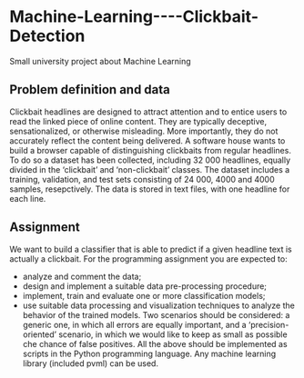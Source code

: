 # Machine-Learning----Clickbait-Detection
Small university project about Machine Learning

## Problem definition and data
Clickbait headlines are designed to attract attention and to entice users to read the
linked piece of online content. They are typically deceptive, sensationalized, or otherwise
misleading. More importantly, they do not accurately reflect the content being delivered.
A software house wants to build a browser capable of distinguishing clickbaits from regular headlines. To do so a dataset has been collected, including 32 000 headlines, equally
divided in the ‘clickbait’ and ‘non-clickbait’ classes. The dataset includes a training,
validation, and test sets consisting of 24 000, 4000 and 4000 samples, resepctively. The
data is stored in text files, with one headline for each line.

## Assignment
We want to build a classifier that is able to predict if a given headline text is actually a
clickbait. For the programming assignment you are expected to:
- analyze and comment the data;
- design and implement a suitable data pre-processing procedure;
- implement, train and evaluate one or more classification models;
- use suitable data processing and visualization techniques to analyze the behavior
of the trained models.
Two scenarios should be considered: a generic one, in which all errors are equally important, and a ‘precision-oriented’ scenario, in which we would like to keep as small as
possible che chance of false positives.
All the above should be implemented as scripts in the Python programming language.
Any machine learning library (included pvml) can be used.

